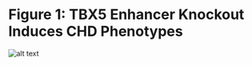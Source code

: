 # Figure 1: TBX5 Enhancer Knockout Induces CHD Phenotypes

![alt text](https://github.com/darmen04/Repression-of-CHD-associated-enhancers-delays-human-cardiomyocyte-lineage-commitment/blob/main/Data/Markdown_Images/Github_Fig5.png)
